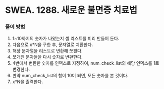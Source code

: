 # SWEA. 1288. 새로운 불면증 치료법

### 풀이 방법 <br>


1. 1~10까지의 숫자가 나왔는지 셀 리스트를 미리 만들어 둔다.
2. 다음으로 x*N을 구한 후, 문자열로 치환한다.
3. 해당 문자열을 리스트로 변환해 쪼갠다.
4. 쪼개진 문자들을 다시 숫자로 변환한다.
5. 4번에서 변환한 숫자를 인덱스로 지정하여, num_check_list의 해당 인덱스를 1로 변경한다.
6. 만약 num_check_list의 합이 10이 되면, 모든 숫자를 본 것이다.
7. x*N을 출력한다.